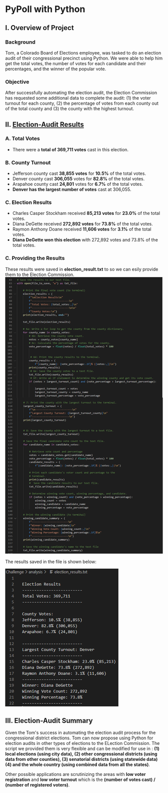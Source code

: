# PyPoll with Python

## I. Overview of Project

### Background
Tom, a Colorado Board of Elections employee, was tasked to do an election audit of their congressional precinct using Python. We were able to help him get the total votes, the number of votes for each candidate and their percentages, and the winner of the popular vote. 

### Objective
After successfully automating the election audit, the Election Commission has requested some additional data to complete the audit: (1) the voter turnout for each county, (2) the percentage of votes from each county out of the total county and (3) the county with the highest turnout.

## II. [Election-Audit Results](PyPoll_Challenge.py)

### A. Total Votes
- There were a **total of 369,711 votes** cast in this election.

### B. County Turnout
- Jefferson county cast **38,855 votes** for **10.5%** of the total votes.
- Denver county cast **306,055** votes for **82.8%** of the total votes.
- Arapahoe county cast **24,801** votes for **6.7%** of the total votes.
- **Denver has the largest number of votes** cast at 306,055.

### C. Election Results
- Charles Casper Stockham received **85,213 votes** for **23.0%** of the total votes.
- Diana DeGette received **272,892 votes** for **73.8%** of the total votes.
- Raymon Anthony Doane received **11,606 votes** for **3.1%** of the total votes.
- **Diana DeGette won this election**  with 272,892 votes and 73.8% of the total votes.

### C. Providing the Results
These results were saved in **election_result.txt** to so we can esily provide them to the Election Commission.   
![](Resources/code.png)

The results saved in the file is shown below:

![](Resources/election_results_text_file.PNG)

## III. Election-Audit Summary

Given the Tom's success in automating the election audit process for the congressional district elections. Tom can now propose using Python for election audits in other types of elections to the ELection Commission. The script we provided them is very flexible and can be modified for use in : **(1) local elections (using city data), (2) other congressional districts (using data from other counties), (3) senatorial districts (using statewide data) (4) and the whole country (using combined data from all the states)**.

Other possible applications are scrutinizing the areas with **low voter registration** and **low voter turnout** which is the **(number of votes cast) / (number of registered voters)**. 


